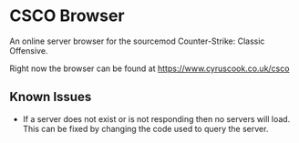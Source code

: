 # CSCO Browser
An online server browser for the sourcemod Counter-Strike: Classic Offensive.

Right now the browser can be found at https://www.cyruscook.co.uk/csco

## Known Issues
* If a server does not exist or is not responding then no servers will load. This can be fixed by changing the code used to query the server.
